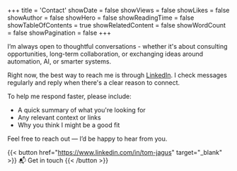+++
title = 'Contact'
showDate = false
showViews = false
showLikes = false
showAuthor = false
showHero = false
showReadingTime = false
showTableOfContents = true
showRelatedContent = false
showWordCount = false
showPagination = false
+++

I’m always open to thoughtful conversations - whether it's about consulting opportunities, long-term collaboration, or exchanging ideas around automation, AI, or smarter systems.

Right now, the best way to reach me is through [LinkedIn](https://www.linkedin.com/in/tom-jagus). I check messages regularly and reply when there's a clear reason to connect.

To help me respond faster, please include:

- A quick summary of what you're looking for
- Any relevant context or links
- Why you think I might be a good fit

Feel free to reach out — I’d be happy to hear from you.

{{< button href="https://www.linkedin.com/in/tom-jagus" target="_blank" >}}
📬 Get in touch
{{< /button >}}
